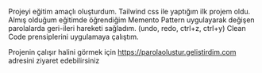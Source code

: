 Projeyi eğitim amaçlı oluşturdum. 
Tailwind css ile yaptığım ilk projem oldu.
Almış olduğum eğitimde öğrendiğim Memento Pattern uygulayarak değişen parolalarda geri-ileri hareketi sağladım. (undo, redo, ctrl+z, ctrl+y) 
Clean Code prensiplerini uygulamaya çalıştım.

Projenin çalışır halini görmek için https://parolaolustur.gelistirdim.com adresini ziyaret edebilirsiniz
